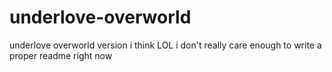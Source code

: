 # underlove-overworld
<p>underlove overworld version i think LOL i don't really care enough to write a proper readme right now</p>
